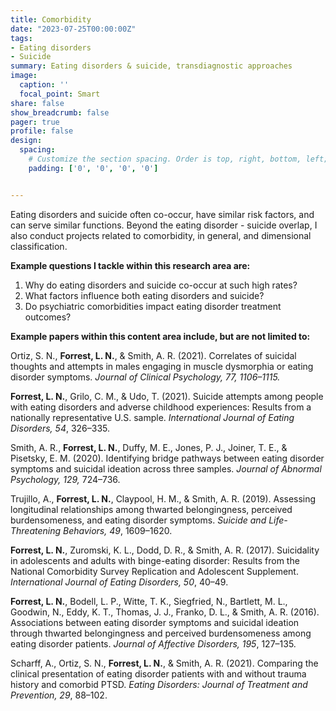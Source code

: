 ```yaml
---
title: Comorbidity
date: "2023-07-25T00:00:00Z"
tags:
- Eating disorders
- Suicide
summary: Eating disorders & suicide, transdiagnostic approaches
image:
  caption: ''
  focal_point: Smart
share: false
show_breadcrumb: false
pager: true
profile: false
design: 
  spacing:
    # Customize the section spacing. Order is top, right, bottom, left; this doesn't really work though.
    padding: ['0', '0', '0', '0']


---
```

Eating disorders and suicide often co-occur, have similar risk factors, and can serve similar functions. Beyond the eating disorder - suicide overlap, I also conduct projects related to comorbidity, in general, and dimensional classification. 

**Example questions I tackle within this research area are:**
1. Why do eating disorders and suicide co-occur at such high rates?
2. What factors influence both eating disorders and suicide?
3. Do psychiatric comorbidities impact eating disorder treatment outcomes?

**Example papers within this content area include, but are not limited to:**

Ortiz, S. N., **Forrest, L. N.**, & Smith, A. R. (2021). Correlates of suicidal thoughts and attempts in males engaging in muscle dysmorphia or eating disorder symptoms. *Journal of Clinical Psychology, 77, 1106–1115.*

**Forrest, L. N.**, Grilo, C. M., & Udo, T. (2021). Suicide attempts among people with eating disorders and adverse childhood experiences: Results from a nationally representative U.S. sample. *International Journal of Eating Disorders, 54*, 326–335.

Smith, A. R., **Forrest, L. N.**, Duffy, M. E., Jones, P. J., Joiner, T. E., & Pisetsky, E. M. (2020). Identifying bridge pathways between eating disorder symptoms and suicidal ideation across three samples. *Journal of Abnormal Psychology, 129,* 724–736.

Trujillo, A., **Forrest, L. N.**, Claypool, H. M., & Smith, A. R. (2019). Assessing longitudinal relationships among thwarted belongingness, perceived burdensomeness, and eating disorder symptoms. *Suicide and Life-Threatening Behaviors, 49*, 1609–1620.

**Forrest, L. N.**, Zuromski, K. L., Dodd, D. R., & Smith, A. R. (2017). Suicidality in adolescents and adults with binge-eating disorder: Results from the National Comorbidity Survey Replication and Adolescent Supplement. *International Journal of Eating Disorders, 50*, 40–49.

**Forrest, L. N.**, Bodell, L. P., Witte, T. K., Siegfried, N., Bartlett, M. L., Goodwin, N., Eddy, K. T., Thomas, J. J., Franko, D. L., & Smith, A. R. (2016). Associations between eating disorder symptoms and suicidal ideation through thwarted belongingness and perceived burdensomeness among eating disorder patients. *Journal of Affective Disorders, 195*, 127–135.

Scharff, A., Ortiz, S. N., **Forrest, L. N.**, & Smith, A. R. (2021). Comparing the clinical presentation of eating disorder patients with and without trauma history and comorbid PTSD. *Eating Disorders: Journal of Treatment and Prevention, 29*, 88–102.
